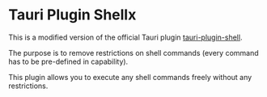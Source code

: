 # Tauri Plugin Shellx

This is a modified version of the official Tauri plugin [tauri-plugin-shell](https://github.com/tauri-apps/tauri-plugin-shell).

The purpose is to remove restrictions on shell commands (every command has to be pre-defined in capability).

This plugin allows you to execute any shell commands freely without any restrictions.

